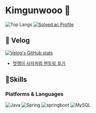 

# Kimgunwooo 👋
![Top Langs](https://github-readme-stats.vercel.app/api/top-langs/?username=kimgunwooo&layout=compact&theme=dark)
[![Solved.ac Profile](http://mazassumnida.wtf/api/v2/generate_badge?boj=kwforu)](https://solved.ac/kwforu/)




## 🚀 Velog
[![Velog's GitHub stats](https://velog-readme-stats.vercel.app/api?name=kimgunwooo)](https://velog.io/@kimgunwooo/posts)
- [멋쟁이 사자처럼 멘토링 후기](https://velog.io/@kimgunwooo/%EB%A9%8B%EC%9F%81%EC%9D%B4-%EC%82%AC%EC%9E%90%EC%B2%98%EB%9F%BC-%EB%A9%98%ED%86%A0%EB%A7%81-%ED%9B%84%EA%B8%B0)



## 💪Skills
### Platforms & Languages
![Java](https://img.shields.io/badge/Java-007396.svg?&style=for-the-badge&logo=Java&logoColor=white)
![Spring](https://img.shields.io/badge/spring-6DB33F.svg?&style=for-the-badge&logo=spring&logoColor=white)
![springboot](https://img.shields.io/badge/springboot-6DB33F.svg?&style=for-the-badge&logo=springboot&logoColor=white)
![MySQL](https://img.shields.io/badge/MySQL-4479A1.svg?&style=for-the-badge&logo=MySQL&logoColor=white)
<!--
**kimgunwooo/kimgunwooo** is a ✨ _special_ ✨ repository because its `README.md` (this file) appears on your GitHub profile.

Here are some ideas to get you started:

- 🔭 I’m currently working on ...
- 🌱 I’m currently learning ...
- 👯 I’m looking to collaborate on ...
- 🤔 I’m looking for help with ...
- 💬 Ask me about ...
- 📫 How to reach me: ...
- 😄 Pronouns: ...
- ⚡ Fun fact: ...
-->
